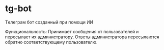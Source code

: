 # tg-bot

Tелеграм бот созданный при помощи ИИ

Функциональность:
Принимает сообщения от пользователей и пересылает их администратору.
Ответы администратора пересылаются обратно соответствующему пользователю.
